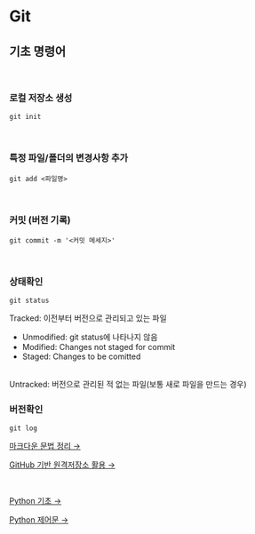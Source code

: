 # Git

## 기초 명령어

<br>

### 로컬 저장소 생성

```
git init
```

<br>

### 특정 파일/폴더의 변경사항 추가

```
git add <파일명>
```

<br>

### 커밋 (버전 기록)

```
git commit -m '<커밋 메세지>'
```

<br>

### 상태확인

```
git status
```

Tracked: 이전부터 버전으로 관리되고 있는 파일

- Unmodified: git status에 나타나지 않음
- Modified: Changes not staged for commit
- Staged: Changes to be comitted

<br>
Untracked: 버전으로 관리된 적 없는 파일(보통 새로 파일을 만드는 경우)

<br>

### 버전확인

```
git log
```

[마크다운 문법 정리 →](./markdown.md)
<br>

[GitHub 기반 원격저장소 활용 →](./github.md)

<br>

[Python 기초 →](./python/basic.md)
<br>

[Python 제어문 →](./python/control.md)
